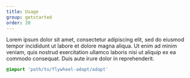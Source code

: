 ```yaml
---
title: Usage
group: getstarted
order: 20
---
```


Lorem ipsum dolor sit amet, consectetur adipiscing elit, sed do eiusmod tempor incididunt ut labore et dolore magna aliqua. Ut enim ad minim veniam, quis nostrud exercitation ullamco laboris nisi ut aliquip ex ea commodo consequat. Duis aute irure dolor in reprehenderit.

```sass
@import 'path/to/flywheel-adapt/adapt'
```